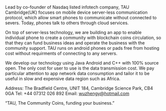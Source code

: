 Lead by co-founder of Nasdaq listed infotech company, TAU Cambridge(UK) focuses on mobile device server-less communication protocol, which allow smart phones to communicate without connected to severs. Today, phones talk to others through cloud services. <br>

On top of server-less technology, we are building an app to enable individual phone to create a community with blockchain coins circulation, so that they can fund business ideas and operate the business with the community support. TAU runs on android phones or pads free from hosting cost without requirments of connecting to any servers. 

We develop our technology using Java Android and C++ with 100% source open. The only cost for user to use is the data transmission cost. We pay particular attention to app network data consumption and tailor it to be useful in slow and expensive data region such as Africa. 

Address:
The Bradfield Centre, UNIT 184, Cambridge Science Park, CB4 0GA
Tel: +44 07312 026 892
Email: wuzhengy@hotmail.com

“TAU, The Community Coins, funding your business.”
